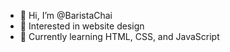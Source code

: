 - 👋 Hi, I’m @BaristaChai
- 👀 Interested in website design
- 🌱 Currently learning HTML, CSS, and JavaScript

<!---
BaristaChai/BaristaChai is a ✨ special ✨ repository because its `README.md` (this file) appears on your GitHub profile.
You can click the Preview link to take a look at your changes.
--->
